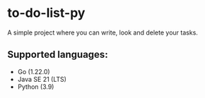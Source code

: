 # to-do-list-py
A simple project where you can write, look and delete your tasks. 

## Supported languages:
- Go (1.22.0)
- Java SE 21 (LTS)
- Python (3.9)
